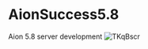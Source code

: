 # AionSuccess5.8
Aion 5.8 server development
![TKqBscr](https://github.com/podpol/AionSuccess5.8/assets/35761098/309c2682-a64f-4c11-aa5c-608a1692a334)

